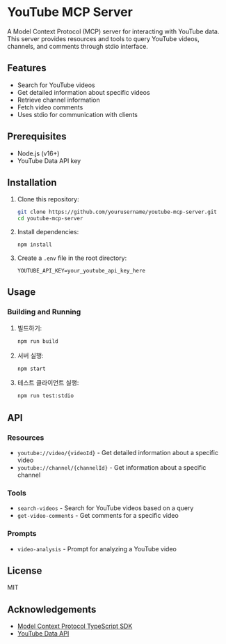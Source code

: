 # YouTube MCP Server

A Model Context Protocol (MCP) server for interacting with YouTube data. This server provides resources and tools to query YouTube videos, channels, and comments through stdio interface.

## Features

- Search for YouTube videos
- Get detailed information about specific videos
- Retrieve channel information
- Fetch video comments
- Uses stdio for communication with clients

## Prerequisites

- Node.js (v16+)
- YouTube Data API key

## Installation

1. Clone this repository:
   ```bash
   git clone https://github.com/yourusername/youtube-mcp-server.git
   cd youtube-mcp-server
   ```

2. Install dependencies:
   ```bash
   npm install
   ```

3. Create a `.env` file in the root directory:
   ```
   YOUTUBE_API_KEY=your_youtube_api_key_here
   ```

## Usage

### Building and Running

1. 빌드하기:
   ```bash
   npm run build
   ```

2. 서버 실행:
   ```bash
   npm start
   ```

3. 테스트 클라이언트 실행:
   ```bash
   npm run test:stdio
   ```

## API

### Resources

- `youtube://video/{videoId}` - Get detailed information about a specific video
- `youtube://channel/{channelId}` - Get information about a specific channel

### Tools

- `search-videos` - Search for YouTube videos based on a query
- `get-video-comments` - Get comments for a specific video

### Prompts

- `video-analysis` - Prompt for analyzing a YouTube video

## License

MIT

## Acknowledgements

- [Model Context Protocol TypeScript SDK](https://github.com/modelcontextprotocol/typescript-sdk)
- [YouTube Data API](https://developers.google.com/youtube/v3) 
